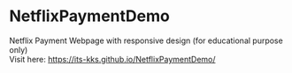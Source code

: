 # NetflixPaymentDemo
Netflix Payment Webpage with responsive design (for educational purpose only)<br>
Visit here: https://its-kks.github.io/NetflixPaymentDemo/
